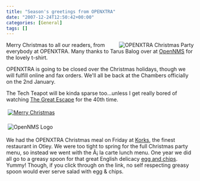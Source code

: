 ```yaml
---
title: "Season's greetings from OPENXTRA"
date: "2007-12-24T12:50:42+00:00"
categories: [General]
tags: []
---
```


<a title="OPENXTRA Christmas Party" href="http://techteapot.com/wp-content/uploads/2007/12/office-christmas-party-2007.png"><img style="border-left: solid 4px white;" src="http://techteapot.com/wp-content/uploads/2007/12/office-christmas-party-2007_tn.png" alt="OPENXTRA Christmas Party" align="right" /></a>

Merry Christmas to all our readers, from everybody at OPENXTRA. Many thanks to Tarus Balog over at <a href="http://www.opennms.org/">OpenNMS</a> for the lovely t-shirt.

OPENXTRA is going to be closed over the Christmas holidays, though we will fulfill online and fax orders. We'll all be back at the Chambers officially on the 2nd January.

The Tech Teapot will be kinda sparse too...unless I get really bored of watching <a href="http://www.imdb.com/title/tt0057115/">The Great Escape</a> for the 40th time.

<a title="Merry Christmas" href="http://techteapot.com/wp-content/uploads/2007/12/itschristmas.png"><img style="border: solid 4px white;" src="http://techteapot.com/wp-content/uploads/2007/12/itschristmas_tn.png" alt="Merry Christmas" align="center" /></a>

<img style="border: solid 4px white;" src="http://techteapot.com/wp-content/uploads/2007/12/opennms_tn.png" alt="OpenNMS Logo" align="center" />

We had the OPENXTRA Christmas meal on Friday at <a href="http://www.korks.co.uk/">Korks</a>, the finest restaurant in Otley. We were too tight to spring for the full Christmas party menu, so instead we went with the Ã¡ la carte lunch menu. One year we did all go to a greasy spoon for that great English delicacy <a title="Egg and Chips" href="http://techteapot.com/wp-content/uploads/2007/12/eggchips.jpg">egg and chips</a>. Yummy! Though, if you click through on the link, no self respecting greasy spoon would ever serve salad with egg &amp; chips.
